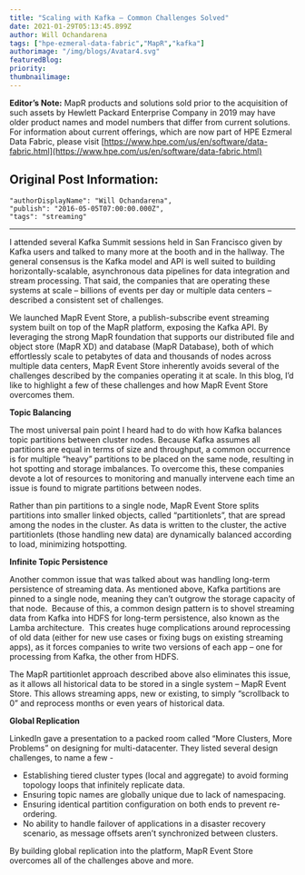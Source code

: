 ```yaml
---
title: "Scaling with Kafka – Common Challenges Solved"
date: 2021-01-29T05:13:45.899Z
author: Will Ochandarena 
tags: ["hpe-ezmeral-data-fabric","MapR","kafka"]
authorimage: "/img/blogs/Avatar4.svg"
featuredBlog:
priority:
thumbnailimage:
---
```

**Editor’s Note:** MapR products and solutions sold prior to the acquisition of such assets by Hewlett Packard Enterprise Company in 2019 may have older product names and model numbers that differ from current solutions. For information about current offerings, which are now part of HPE Ezmeral Data Fabric, please visit [https://www.hpe.com/us/en/software/data-fabric.html](https://www.hpe.com/us/en/software/data-fabric.html)

## Original Post Information:

```
"authorDisplayName": "Will Ochandarena",
"publish": "2016-05-05T07:00:00.000Z",
"tags": "streaming"
```
---
I attended several Kafka Summit sessions held in San Francisco given by Kafka users and talked to many more at the booth and in the hallway. The general consensus is the Kafka model and API is well suited to building horizontally-scalable, asynchronous data pipelines for data integration and stream processing. That said, the companies that are operating these systems at scale – billions of events per day or multiple data centers – described a consistent set of challenges.

We launched MapR Event Store, a publish-subscribe event streaming system built on top of the MapR platform, exposing the Kafka API. By leveraging the strong MapR foundation that supports our distributed file and object store (MapR XD) and database (MapR Database), both of which effortlessly scale to petabytes of data and thousands of nodes across multiple data centers, MapR Event Store inherently avoids several of the challenges described by the companies operating it at scale. In this blog, I’d like to highlight a few of these challenges and how MapR Event Store overcomes them.

**Topic Balancing**

The most universal pain point I heard had to do with how Kafka balances topic partitions between cluster nodes. Because Kafka assumes all partitions are equal in terms of size and throughput, a common occurrence is for multiple “heavy” partitions to be placed on the same node, resulting in hot spotting and storage imbalances. To overcome this, these companies devote a lot of resources to monitoring and manually intervene each time an issue is found to migrate partitions between nodes.  

Rather than pin partitions to a single node, MapR Event Store splits partitions into smaller linked objects, called “partitionlets”, that are spread among the nodes in the cluster. As data is written to the cluster, the active partitionlets (those handling new data) are dynamically balanced according to load, minimizing hotspotting.

**Infinite Topic Persistence**

Another common issue that was talked about was handling long-term persistence of streaming data. As mentioned above, Kafka partitions are pinned to a single node, meaning they can’t outgrow the storage capacity of that node.  Because of this, a common design pattern is to shovel streaming data from Kafka into HDFS for long-term persistence, also known as the Lamba architecture.  This creates huge complications around reprocessing of old data (either for new use cases or fixing bugs on existing streaming apps), as it forces companies to write two versions of each app – one for processing from Kafka, the other from HDFS.  

The MapR partitionlet approach described above also eliminates this issue, as it allows all historical data to be stored in a single system – MapR Event Store. This allows streaming apps, new or existing, to simply “scrollback to 0” and reprocess months or even years of historical data.

**Global Replication**

LinkedIn gave a presentation to a packed room called “More Clusters, More Problems” on designing for multi-datacenter. They listed several design challenges, to name a few -

*   Establishing tiered cluster types (local and aggregate) to avoid forming topology loops that infinitely replicate data.
*   Ensuring topic names are globally unique due to lack of namespacing.
*   Ensuring identical partition configuration on both ends to prevent re-ordering.
*   No ability to handle failover of applications in a disaster recovery scenario, as message offsets aren’t synchronized between clusters.

By building global replication into the platform, MapR Event Store overcomes all of the challenges above and more.
